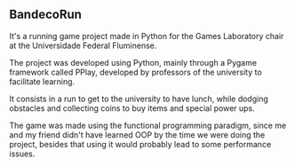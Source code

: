 ## BandecoRun

It's a running game project made in Python for the Games Laboratory chair at the Universidade Federal Fluminense.

The project was developed using Python, mainly through a Pygame framework called PPlay, developed by professors of the university to facilitate learning.

It consists in a run to get to the university to have lunch, while dodging obstacles and collecting coins to buy items and special power ups.

The game was made using the functional programming paradigm, since me and my friend didn't have learned OOP by the time we were doing the project, besides that using it would probably lead to some performance issues.
